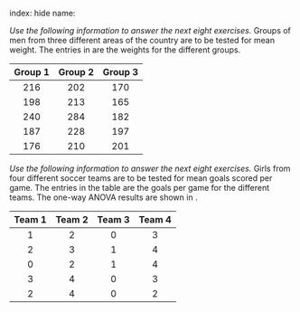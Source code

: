 index: hide
name: 

 *Use the following information to answer the next eight exercises.* Groups of men from three different areas of the country are to be tested for mean weight. The entries in  are the weights for the different groups.


| Group 1 | Group 2 | Group 3 |
|:-:|:-:|:-:|
| 216 | 202 | 170 |
| 198 | 213 | 165 |
| 240 | 284 | 182 |
| 187 | 228 | 197 |
| 176 | 210 | 201 |
    

 *Use the following information to answer the next eight exercises.* Girls from four different soccer teams are to be tested for mean goals scored per game. The entries in the table are the goals per game for the different teams. The one-way ANOVA results are shown in .


| Team 1 | Team 2 | Team 3 | Team 4 |
|:-:|:-:|:-:|:-:|
| 1 | 2 | 0 | 3 |
| 2 | 3 | 1 | 4 |
| 0 | 2 | 1 | 4 |
| 3 | 4 | 0 | 3 |
| 2 | 4 | 0 | 2 |
    
